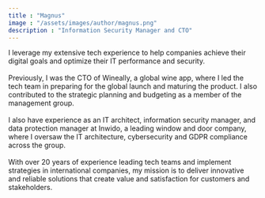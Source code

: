 ```yaml
---
title : "Magnus"
image : "/assets/images/author/magnus.png"
description : "Information Security Manager and CTO"
---
```


I leverage my extensive tech experience to help companies achieve their digital goals and optimize their IT performance and security.
<br><br>
Previously, I was the CTO of Wineally, a global wine app, where I led the tech team in preparing for the global launch and maturing the product. I also contributed to the strategic planning and budgeting as a member of the management group. 
<br><br>
I also have experience as an IT architect, information security manager, and data protection manager at Inwido, a leading window and door company, where I oversaw the IT architecture, cybersecurity and GDPR compliance across the group. 
<br><br>
With over 20 years of experience leading tech teams and implement strategies in international companies,  my mission is to deliver innovative and reliable solutions that create value and satisfaction for customers and stakeholders.